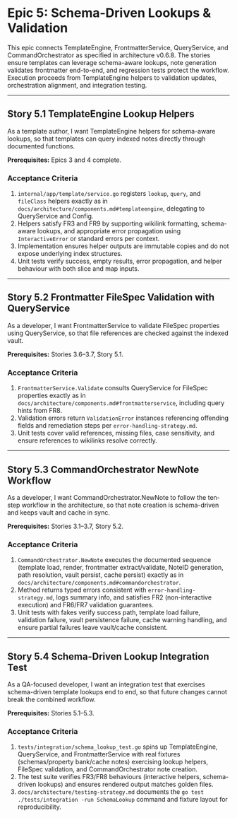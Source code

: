 # Epic 5: Schema-Driven Lookups & Validation

This epic connects TemplateEngine, FrontmatterService, QueryService, and CommandOrchestrator as specified in architecture v0.6.8. The stories ensure templates can leverage schema-aware lookups, note generation validates frontmatter end-to-end, and regression tests protect the workflow. Execution proceeds from TemplateEngine helpers to validation updates, orchestration alignment, and integration testing.

---

## Story 5.1 TemplateEngine Lookup Helpers

As a template author,
I want TemplateEngine helpers for schema-aware lookups,
so that templates can query indexed notes directly through documented functions.

**Prerequisites:** Epics 3 and 4 complete.

### Acceptance Criteria
1. `internal/app/template/service.go` registers `lookup`, `query`, and `fileClass` helpers exactly as in `docs/architecture/components.md#templateengine`, delegating to QueryService and Config.
2. Helpers satisfy FR3 and FR9 by supporting wikilink formatting, schema-aware lookups, and appropriate error propagation using `InteractiveError` or standard errors per context.
3. Implementation ensures helper outputs are immutable copies and do not expose underlying index structures.
4. Unit tests verify success, empty results, error propagation, and helper behaviour with both slice and map inputs.

---

## Story 5.2 Frontmatter FileSpec Validation with QueryService

As a developer,
I want FrontmatterService to validate FileSpec properties using QueryService,
so that file references are checked against the indexed vault.

**Prerequisites:** Stories 3.6–3.7, Story 5.1.

### Acceptance Criteria
1. `FrontmatterService.Validate` consults QueryService for FileSpec properties exactly as in `docs/architecture/components.md#frontmatterservice`, including query hints from FR8.
2. Validation errors return `ValidationError` instances referencing offending fields and remediation steps per `error-handling-strategy.md`.
3. Unit tests cover valid references, missing files, case sensitivity, and ensure references to wikilinks resolve correctly.

---

## Story 5.3 CommandOrchestrator NewNote Workflow

As a developer,
I want CommandOrchestrator.NewNote to follow the ten-step workflow in the architecture,
so that note creation is schema-driven and keeps vault and cache in sync.

**Prerequisites:** Stories 3.1–3.7, Story 5.2.

### Acceptance Criteria
1. `CommandOrchestrator.NewNote` executes the documented sequence (template load, render, frontmatter extract/validate, NoteID generation, path resolution, vault persist, cache persist) exactly as in `docs/architecture/components.md#commandorchestrator`.
2. Method returns typed errors consistent with `error-handling-strategy.md`, logs summary info, and satisfies FR2 (non-interactive execution) and FR6/FR7 validation guarantees.
3. Unit tests with fakes verify success path, template load failure, validation failure, vault persistence failure, cache warning handling, and ensure partial failures leave vault/cache consistent.

---

## Story 5.4 Schema-Driven Lookup Integration Test

As a QA-focused developer,
I want an integration test that exercises schema-driven template lookups end to end,
so that future changes cannot break the combined workflow.

**Prerequisites:** Stories 5.1–5.3.

### Acceptance Criteria
1. `tests/integration/schema_lookup_test.go` spins up TemplateEngine, QueryService, and FrontmatterService with real fixtures (schemas/property bank/cache notes) exercising lookup helpers, FileSpec validation, and CommandOrchestrator note creation.
2. The test suite verifies FR3/FR8 behaviours (interactive helpers, schema-driven lookups) and ensures rendered output matches golden files.
3. `docs/architecture/testing-strategy.md` documents the `go test ./tests/integration -run SchemaLookup` command and fixture layout for reproducibility.
